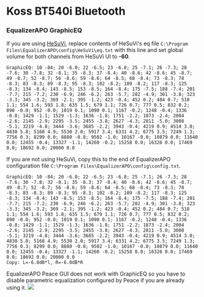# Koss BT540i Bluetooth
### EqualizerAPO GraphicEQ
If you are using [HeSuVi](https://sourceforge.net/projects/hesuvi/), replace contents of HeSuVi's eq file `C:\Program Files\EqualizerAPO\config\HeSuVi\eq.txt` with this line and set global volume for both channels from HeSuVi UI to **-60**.
```
GraphicEQ: 10 -84; 20 -6.0; 22 -6.5; 23 -6.8; 25 -7.1; 26 -7.3; 28 -7.6; 30 -7.8; 32 -8.1; 35 -8.3; 37 -8.4; 40 -8.6; 42 -8.6; 45 -8.7; 49 -8.7; 52 -8.7; 56 -8.6; 59 -8.6; 64 -8.5; 68 -8.4; 73 -8.3; 78 -8.3; 83 -8.3; 89 -8.3; 95 -8.3; 102 -8.2; 109 -8.2; 117 -8.3; 125 -8.3; 134 -8.4; 143 -8.5; 153 -8.5; 164 -8.4; 175 -7.5; 188 -7.4; 201 -7.7; 215 -7.2; 230 -6.9; 246 -6.2; 263 -5.7; 282 -4.9; 301 -3.8; 323 -3.3; 345 -3.2; 369 -2.1; 395 -1.2; 423 -0.4; 452 0.2; 484 0.7; 518 1.1; 554 1.6; 593 1.8; 635 1.5; 679 1.1; 726 0.7; 777 0.5; 832 0.2; 890 -0.0; 952 -0.0; 1019 0.1; 1090 0.1; 1167 -0.2; 1248 -0.4; 1336 -0.8; 1429 -1.1; 1529 -1.3; 1636 -1.8; 1751 -2.2; 1873 -2.4; 2004 -2.6; 2145 -2.9; 2295 -3.5; 2455 -3.8; 2627 -4.3; 2811 -5.0; 3008 -5.1; 3219 -4.8; 3444 -3.6; 3685 -2.2; 3943 -0.4; 4219 0.9; 4514 3.0; 4830 5.8; 5168 4.9; 5530 2.0; 5917 3.4; 6331 4.2; 6775 3.5; 7249 1.3; 7756 0.3; 8299 0.0; 8880 -0.8; 9502 -1.0; 10167 -0.0; 10879 0.0; 11640 0.0; 12455 -0.4; 13327 -1.1; 14260 -0.2; 15258 0.0; 16326 0.0; 17469 0.0; 18692 0.0; 20000 0.0
```
If you are not using HeSuVi, copy this to the end of EqualizerAPO configuration file `C:\Program Files\EqualizerAPO\config\config.txt`.
```
GraphicEQ: 10 -84; 20 -6.0; 22 -6.5; 23 -6.8; 25 -7.1; 26 -7.3; 28 -7.6; 30 -7.8; 32 -8.1; 35 -8.3; 37 -8.4; 40 -8.6; 42 -8.6; 45 -8.7; 49 -8.7; 52 -8.7; 56 -8.6; 59 -8.6; 64 -8.5; 68 -8.4; 73 -8.3; 78 -8.3; 83 -8.3; 89 -8.3; 95 -8.3; 102 -8.2; 109 -8.2; 117 -8.3; 125 -8.3; 134 -8.4; 143 -8.5; 153 -8.5; 164 -8.4; 175 -7.5; 188 -7.4; 201 -7.7; 215 -7.2; 230 -6.9; 246 -6.2; 263 -5.7; 282 -4.9; 301 -3.8; 323 -3.3; 345 -3.2; 369 -2.1; 395 -1.2; 423 -0.4; 452 0.2; 484 0.7; 518 1.1; 554 1.6; 593 1.8; 635 1.5; 679 1.1; 726 0.7; 777 0.5; 832 0.2; 890 -0.0; 952 -0.0; 1019 0.1; 1090 0.1; 1167 -0.2; 1248 -0.4; 1336 -0.8; 1429 -1.1; 1529 -1.3; 1636 -1.8; 1751 -2.2; 1873 -2.4; 2004 -2.6; 2145 -2.9; 2295 -3.5; 2455 -3.8; 2627 -4.3; 2811 -5.0; 3008 -5.1; 3219 -4.8; 3444 -3.6; 3685 -2.2; 3943 -0.4; 4219 0.9; 4514 3.0; 4830 5.8; 5168 4.9; 5530 2.0; 5917 3.4; 6331 4.2; 6775 3.5; 7249 1.3; 7756 0.3; 8299 0.0; 8880 -0.8; 9502 -1.0; 10167 -0.0; 10879 0.0; 11640 0.0; 12455 -0.4; 13327 -1.1; 14260 -0.2; 15258 0.0; 16326 0.0; 17469 0.0; 18692 0.0; 20000 0.0
Copy: L=-6.0dB*l, R=-6.0dB*R
```
EqualizerAPO Peace GUI does not work with GraphicEQ so you have to disable parametric equalization configured by Peace if you are already using it.
![](https://raw.githubusercontent.com/jaakkopasanen/AutoEq/master/results/SBAF-Serious/innerfidelity/onear/Koss%20BT540i%20Bluetooth/Koss%20BT540i%20Bluetooth.png)
